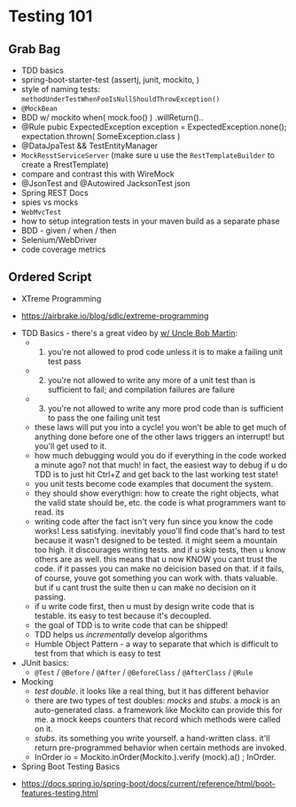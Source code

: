 # Testing 101

## Grab Bag
- TDD basics
- spring-boot-starter-test (assertj, junit, mockito, )
- style of naming tests: `methodUnderTestWhenFooIsNullShouldThrowException()`
- `@MockBean`
- BDD w/ mockito when( mock.foo() ) .willReturn()..
- @Rule
  pubic ExpectedException exception = ExpectedException.none();
  expectation.thrown( SomeException.class )
- @DataJpaTest && TestEntityManager
- `MockResstServiceServer` (make sure u use the `RestTemplateBuilder` to create a RrestTemplate)
- compare and contrast this with WireMock
- @JsonTest and @Autowired JacksonTest<VehicleDetails> json
- Spring REST Docs
- spies vs mocks
- `WebMvcTest`
- how to setup integration tests in your maven build as a separate phase
- BDD - given / when / then  
- Selenium/WebDriver
- code coverage metrics

## Ordered Script

- XTreme Programming
 * https://airbrake.io/blog/sdlc/extreme-programming
- TDD Basics - there's a great video by [w/ Uncle Bob Martin](https://www.youtube.com/watch?v=qkblc5WRn-U):
  * 1) you're not allowed to prod code unless it is to make a failing unit test pass
  * 2) you're not allowed to write any more of a unit test than is sufficient to fail; and compilation failures are failure  
  * 3) you're not allowed to write any more prod code than is sufficient to pass the one failing unit test
  * these laws will put you into a cycle! you  won't be able to get much of anything done before one of the other laws triggers an interrupt! but you'll get used to it.
  * how much debugging would you do if everything in the code worked a minute ago? not that much! in fact, the easiest way to debug if u do TDD is to just hit Ctrl+Z and get back to the last working test state!
  * you unit tests become code examples that document the system.
  * they should show everythign: how to create the right objects, what the valid state should be, etc. the code is what programmers want to read. its
  * writing code after the fact isn't very fun since you know the code works! Less satisfying. inevitably youo'll find code that's hard to test because it wasn't designed to be tested. it might seem a mountain too high. it discourages writing tests. and if u skip tests, then u know others are as well. this means that u now KNOW you cant trust the code. if it passes you can make no deicision based on that. if it fails, of course, youve got something you can work with. thats valuable. but if u cant trust the suite then u can make no decision on it passing.
  - if u write code first, then u must by design write code that is testable. its easy to test because it's decoupled.   
  - the goal of TDD is to write code that can be shipped!
  - TDD helps us _incrementally_ develop algorithms
  - Humble Object Pattern - a way to separate that which is difficult to test from that which is easy to test
- JUnit basics:
  * `@Test` / `@Before` / `@After` / `@BeforeClass` / `@AfterClass` / `@Rule`   
- Mocking
  * _test double_. it looks like a real thing, but it has different behavior
  * there are two types of test doubles: _mocks_ and _stubs_. a _mock_ is an auto-generated class. a framework like Mockito can provide this for me. a mock keeps counters that record which methods were called on it.
  - _stubs_. its something you write yourself. a hand-written class. it'll return pre-programmed behavior when certain methods are invoked.
  - InOrder io = Mockito.inOrder(Mockito.).verify (mock).a() ; InOrder.
- Spring Boot Testing Basics
 * https://docs.spring.io/spring-boot/docs/current/reference/html/boot-features-testing.html
